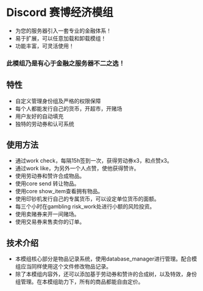 # Discord 赛博经济模组
- 为您的服务器引入一套专业的金融体系！
- 易于扩展，可以任意加载和卸载模组！
- 功能丰富，可灵活使用！
### 此模组乃是有心于金融之服务器不二之选！
## 特性
- 自定义管理身份组及严格的权限保障
- 每个人都能发行自己的货币，开超市，开赌场
- 用户友好的自动填充
- 独特的劳动券和认可系统
## 使用方法
- 通过work check，每隔15h签到一次，获得劳动券x3，和点赞x3。
- 通过work like，为另外一个人点赞，使他获得赞许。
- 使用劳动券和赞许合成物品。
- 使用core send 转让物品。
- 使用core show_item查看拥有物品。
- 使用印钞机发行自己的专属货币，可以设定单位货币的面额。
- 每三个小时在gambling risk_work处进行小额的风险投资。
- 使用卖赌券来开一间赌场。
- 使用交易券来售卖你的订单。
## 技术介绍
- 本模组核心部分是物品记录系统，使用database_manager进行管理。配合模组应当同样使用这个文件修改物品记录。
- 除了本模组内容外，还可以添加基于劳动券和赞许的合成树，以及特效，身份组管理。在本模组助力下，所有的商品都能自由定价。 


